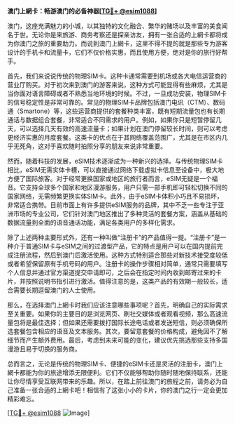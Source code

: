 **澳门上網卡：畅游澳门的必备神器[[TG💪+ @esim1088](https://t.me/s/esim1088)]**

澳门，这座充满魅力的小城，以其独特的文化融合、繁华的赌场以及丰富的美食闻名于世。无论你是来旅游、商务考察还是探亲访友，拥有一张合适的上網卡都将成为你澳门之旅的重要助力。而说到澳门上網卡，这里不得不提的就是那些专为游客设计的手机卡和流量卡，它们不仅价格实惠，而且使用方便，绝对是你的旅行好帮手。

首先，我们来说说传统的物理SIM卡。这种卡通常需要到机场或各大电信运营商的营业厅购买。对于初次来到澳门的游客来说，这种方式可能显得有些麻烦，尤其是当你面对语言障碍或者不熟悉当地环境的时候。不过，一旦成功安装，物理SIM卡的信号稳定性是非常可靠的。常见的物理SIM卡品牌包括澳门电讯（CTM）、数码通（Smartone）等，这些运营商提供的套餐种类丰富，既有短期流量包也有长期通话与数据组合套餐，非常适合不同需求的用户。例如，如果你只是短暂停留几天，可以选择几天有效的高速流量卡；如果计划在澳门停留较长时间，则可以考虑更经济实惠的月度套餐。这类卡的优点在于其网络覆盖范围广，尤其是在市区内几乎无死角，这对于喜欢随时拍照分享的朋友来说非常重要。

然而，随着科技的发展，eSIM技术逐渐成为一种新兴的选择。与传统物理SIM卡相比，eSIM无需实体卡槽，可以直接通过网络下载虚拟卡信息至设备中，极大地方便了国际旅客。对于经常更换国家或地区的旅行者而言，eSIM无疑是一个福音。它支持全球多个国家和地区漫游服务，用户只需一部手机即可轻松切换不同的国家网络，无需频繁更换实体SIM卡。此外，由于eSIM卡体积小巧且不易损坏，非常适合携带。目前市面上有许多提供eSIM服务的品牌，其中不乏一些专注于亚洲市场的专业公司，它们针对澳门地区推出了多种灵活的套餐方案，涵盖从基础的数据流量到全面的语音通话功能，满足各类用户的多样化需求。

除了上述两种主要形式外，还有一种叫做“注册卡”的产品值得一提。“注册卡”是一种介于普通SIM卡与eSIM之间的过渡型产品，它的特点是用户可以在国内提前完成注册流程，然后到澳门后激活使用。这种方式特别适合那些对新技术接受度较低或者希望保留原有手机号码的用户。注册卡的操作步骤相对简单，通常只需要填写个人信息并通过官方渠道提交申请即可，之后会在指定时间内收到邮寄过来的卡片，并按照说明书指引进行激活。值得注意的是，这类产品的有效期一般较长，适合需要长期逗留澳门的人士使用。

那么，在选择澳门上網卡时我们应该注意哪些事项呢？首先，明确自己的实际需求至关重要。如果你的主要目的是浏览网页、刷社交媒体或者观看视频，那么高速流量包将是最佳选择；但如果还需要拨打国际长途电话或者发送短信，则必须确保所选套餐包含相应的语音及文本服务。其次，要留意套餐的价格构成，避免因不了解细节而产生额外费用。最后，考虑到未来可能的变化，建议优先挑选那些支持多国漫游且易于切换的服务商。

总而言之，无论是传统的物理SIM卡、便捷的eSIM卡还是灵活的注册卡，澳门上網卡都能为你的旅途增添无限便利。它们不仅能够帮助你随时随地保持联系，还能让你尽情享受互联网带来的乐趣。所以，在踏上前往澳门的旅程之前，请务必为自己准备一张合适的上網卡吧！相信有了这张小小的卡片，你的澳门之行一定会更加精彩难忘。

[[TG💪+ @esim1088](https://t.me/s/esim1088) ![Image](https://i.postimg.cc/4NQfJmqS/Snipaste-2025-05-13-00-14-12.png)]
